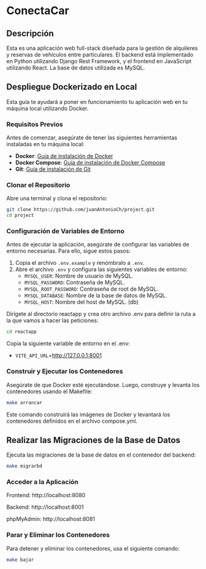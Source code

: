 # ConectaCar

## Descripción

Esta es una aplicación web full-stack diseñada para la gestión de alquileres y reservas de vehículos entre particulares. El backend está implementado en Python utilizando Django Rest Framework, y el frontend en JavaScript utilizando React. La base de datos utilizada es MySQL.

## Despliegue Dockerizado en Local

Esta guía te ayudará a poner en funcionamiento tu aplicación web en tu máquina local utilizando Docker.


### Requisitos Previos

Antes de comenzar, asegúrate de tener las siguientes herramientas instaladas en tu máquina local:

- **Docker**: [Guía de instalación de Docker](https://docs.docker.com/get-docker/)
- **Docker Compose**: [Guía de instalación de Docker Compose](https://docs.docker.com/compose/install/)
- **Git**: [Guía de instalación de Git](https://git-scm.com/book/en/v2/Getting-Started-Installing-Git)

### Clonar el Repositorio

Abre una terminal y clona el repositorio:

```bash
git clone https://github.com/juanAntonioCh/project.git
cd project
```

### Configuración de Variables de Entorno

Antes de ejecutar la aplicación, asegúrate de configurar las variables de entorno necesarias. Para ello, sigue estos pasos:

1. Copia el archivo `.env.example` y renómbralo a `.env`.
2. Abre el archivo `.env` y configura las siguientes variables de entorno:
   - `MYSQL_USER`: Nombre de usuario de MySQL.
   - `MYSQL_PASSWORD`: Contraseña de MySQL.
   - `MYSQL_ROOT_PASSWORD`: Contraseña de root de MySQL.
   - `MYSQL_DATABASE`: Nombre de la base de datos de MySQL.
   - `MYSQL_HOST`:  Nombre del host de MySQL. (db)


Dirígete al directorio reactapp y crea otro archivo .env para definir la ruta a la que vamos a hacer las peticiones:

```bash
cd reactapp
```

Copia la siguiente variable de entorno en el .env:
- `VITE_API_URL`=http://127.0.0.1:8001

### Construir y Ejecutar los Contenedores
Asegúrate de que Docker esté ejecutándose. Luego, construye y levanta los contenedores usando el Makefile:

```bash
make arrancar
```
Este comando construirá las imágenes de Docker y levantará los contenedores definidos en el archivo compose.yml.

## Realizar las Migraciones de la Base de Datos
Ejecuta las migraciones de la base de datos en el contenedor del backend:

```bash
make migrarbd
```

### Acceder a la Aplicación
Frontend: http://localhost:8080

Backend: http://localhost:8001

phpMyAdmin: http://localhost:8081

### Parar y Eliminar los Contenedores
Para detener y eliminar los contenedores, usa el siguiente comando:

```bash
make bajar
```


